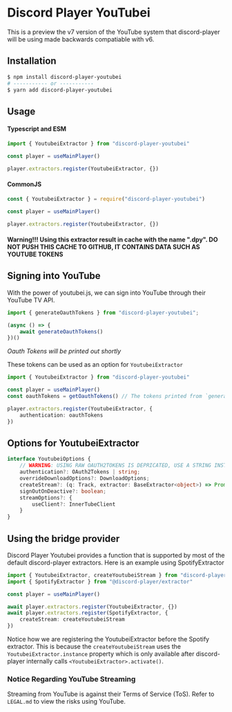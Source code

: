 # Discord Player YouTubei

This is a preview the v7 version of the YouTube system that discord-player will be using made backwards compatiable with v6.

## Installation

```bash
$ npm install discord-player-youtubei
# ----------- or -----------
$ yarn add discord-player-youtubei
```

## Usage

#### Typescript and ESM

```ts
import { YoutubeiExtractor } from "discord-player-youtubei"

const player = useMainPlayer()

player.extractors.register(YoutubeiExtractor, {})
```

#### CommonJS

```ts
const { YoutubeiExtractor } = require("discord-player-youtubei")

const player = useMainPlayer()

player.extractors.register(YoutubeiExtractor, {})
```

#### Warning!!! Using this extractor result in cache with the name ".dpy". DO NOT PUSH THIS CACHE TO GITHUB, IT CONTAINS DATA SUCH AS YOUTUBE TOKENS

## Signing into YouTube

With the power of youtubei.js, we can sign into YouTube through their YouTube TV API.

```ts
import { generateOauthTokens } from "discord-player-youtubei";

(async () => {
    await generateOauthTokens()
})()
```

*Oauth Tokens will be printed out shortly*

These tokens can be used as an option for `YoutubeiExtractor`

```ts
import { YoutubeiExtractor } from "discord-player-youtubei"

const player = useMainPlayer()
const oauthTokens = getOauthTokens() // The tokens printed from `generateOauthTokens()

player.extractors.register(YoutubeiExtractor, {
    authentication: oauthTokens
})
```

## Options for YoutubeiExtractor

```ts
interface YoutubeiOptions {
	// WARNING: USING RAW OAUTH2TOKENS IS DEPRICATED, USE A STRING INSTEAD!
	authentication?: OAuth2Tokens | string;
	overrideDownloadOptions?: DownloadOptions;
	createStream?: (q: Track, extractor: BaseExtractor<object>) => Promise<string | Readable>;
	signOutOnDeactive?: boolean;
	streamOptions?: {
		useClient?: InnerTubeClient
	}
}
```

## Using the bridge provider

Discord Player Youtubei provides a function that is supported by most of the default discord-player extractors. Here is an example using SpotifyExtractor

```ts
import { YoutubeiExtractor, createYoutubeiStream } from "discord-player-youtubei"
import { SpotifyExtractor } from "@discord-player/extractor"

const player = useMainPlayer()

await player.extractors.register(YoutubeiExtractor, {})
await player.extractors.register(SpotifyExtractor, {
    createStream: createYoutubeiStream
})
```

Notice how we are registering the YoutubeiExtractor before the Spotify extractor. This is because the `createYoutubeiStream` uses the `YoutubeiExtractor.instance` property which is only available after discord-player internally calls `<YoutubeiExtractor>.activate()`.

### Notice Regarding YouTube Streaming

Streaming from YouTube is against their Terms of Service (ToS). Refer to `LEGAL.md` to view the risks using YouTube.

